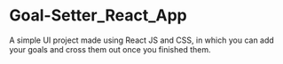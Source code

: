 # Goal-Setter_React_App
A simple UI project made using React JS and CSS, in which you can add your goals and cross them out once you finished them.
